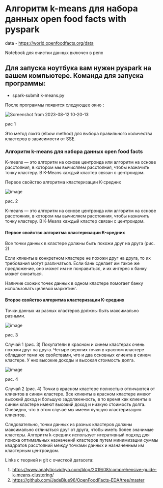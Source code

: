 # Алгоритм k-means для набора данных open food facts with pyspark

data - https://world.openfoodfacts.org/data

Notebook для очистки данных включен в репо

## Для запуска ноутбука вам нужен pyspark на вашем компьютере. Команда для запуска программы:
- spark-submit k-means.py

После программы появится следующее окно :

![Screenshot from 2023-08-12 10-20-13](https://github.com/stpic270/Big_data_fifth_lab/assets/58371161/6fc98a29-604c-4329-b377-d6751a7d30b1)

рис 1

Это метод локтя (elbow method) для выбора правильного количества кластеров в зависимости от SSE.

### Алгоритм k-means для набора данных open food facts

K-means — это алгоритм на основе центроида или алгоритм на основе расстояния, в котором мы вычисляем расстояния, чтобы назначить точку кластеру. В K-Means каждый кластер связан с центроидом.

Первое свойство алгоритма кластеризации K-средних

![image](https://github.com/stpic270/Big_data_fifth_lab/assets/58371161/a71828b1-0feb-40cd-a800-34340307fa05)

рис. 2

K-means — это алгоритм на основе центроида или алгоритм на основе расстояния, в котором мы вычисляем расстояния, чтобы назначить точку кластеру. В K-Means каждый кластер связан с центроидом.

#### Первое свойство алгоритма кластеризации K-средних

Все точки данных в кластере должны быть похожи друг на друга (рис. 2)

Если клиенты в конкретном кластере не похожи друг на друга, то их требования могут различаться. Если банк сделает им такое же предложение, оно может им не понравиться, и их интерес к банку может снизиться.

Наличие схожих точек данных в одном кластере помогает банку использовать целевой маркетинг.

#### Второе свойство алгоритма кластеризации K-средних

Точки данных из разных кластеров должны быть максимально разными.

![image](https://github.com/stpic270/Big_data_fifth_lab/assets/58371161/d1625b2b-c5d6-49ed-879a-3e7ccdc3ea13)

рис. 3

Случай 1 (рис. 3)
Покупатели в красном и синем кластерах очень похожи друг на друга. Четыре верхних точки в красном кластере обладают теми же свойствами, что и два основных клиента в синем кластере. У них высокие доходы и высокая стоимость долга.

![image](https://github.com/stpic270/Big_data_fifth_lab/assets/58371161/8ddc5027-9c44-4288-8f8d-a7e6ef7d99e0)

рис. 4

Случай 2 (рис. 4)
Точки в красном кластере полностью отличаются от клиентов в синем кластере. Все клиенты в красном кластере имеют высокий доход и большую задолженность, в то время как клиенты в синем кластере имеют высокий доход и низкую стоимость долга. Очевидно, что в этом случае мы имеем лучшую кластеризацию клиентов.

Следовательно, точки данных из разных кластеров должны максимально отличаться друг от друга, чтобы иметь более значимые кластеры. Алгоритм k-средних использует итеративный подход для поиска оптимальных назначений кластеров путем минимизации суммы квадратов расстояний между точками данных и назначенным им кластерным центроидом.

Links с теорией и git с очисткой датасета:

1) https://www.analyticsvidhya.com/blog/2019/08/comprehensive-guide-k-means-clustering/
2) https://github.com/JadeBlue96/OpenFoodFacts-EDA/tree/master
